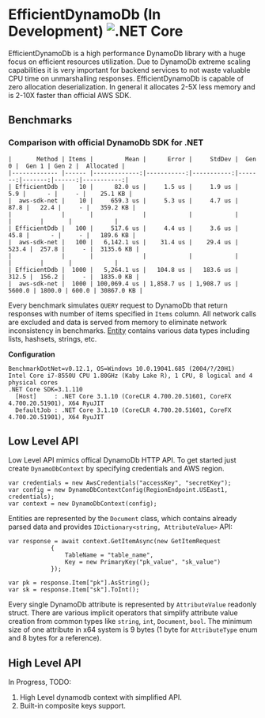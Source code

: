 # EfficientDynamoDb (In Development) ![.NET Core](https://github.com/AllocZero/EfficientDynamoDb/workflows/.NET%20Core/badge.svg)
EfficientDynamoDb is a high performance DynamoDb library with a huge focus on efficient resources utilization. Due to DynamoDb extreme scaling capabilities it is very important for backend services to not waste valuable CPU time on unmarshalling responses. EfficientDynamoDb is capable of zero allocation deserialization. In general it allocates 2-5X less memory and is 2-10X faster than official AWS SDK.

## Benchmarks

### Comparison with official DynamoDb SDK for .NET

 ```
|       Method | Items |         Mean |      Error |     StdDev |  Gen 0 |  Gen 1 | Gen 2 |  Allocated |
|------------- |------ |-------------:|-----------:|-----------:|-------:|-------:|------:|-----------:|
| EfficientDdb |    10 |      82.0 us |     1.5 us |     1.9 us |    5.9 |      - |     - |    25.1 KB |
|  aws-sdk-net |    10 |     659.3 us |     5.3 us |     4.7 us |   87.8 |   22.4 |     - |   359.2 KB |
|              |       |              |            |            |        |        |       |            |
| EfficientDdb |   100 |     517.6 us |     4.4 us |     3.6 us |   45.8 |      - |     - |   189.6 KB |
|  aws-sdk-net |   100 |   6,142.1 us |    31.4 us |    29.4 us |  523.4 |  257.8 |     - |  3135.6 KB |
|              |       |              |            |            |        |        |       |            |
| EfficientDdb |  1000 |   5,264.1 us |   104.8 us |   183.6 us |  312.5 |  156.2 |     - |  1835.0 KB |
|  aws-sdk-net |  1000 | 100,069.4 us | 1,858.7 us | 1,908.7 us | 5600.0 | 1800.0 | 600.0 | 30867.0 KB |
 ```
 Every benchmark simulates `QUERY` request to DynamoDb that return responses with number of items specified in `Items` column. All network calls are excluded and data is served from memory to eliminate network inconsistency in benchmarks. [Entity](https://github.com/AllocZero/EfficientDynamoDb/blob/42d6ed914ae37be0c2ef6e4cba1334c7a27cade8/src/Benchmarks/AwsDdbSdk/Entities/MixedEntity.cs) contains various data types including lists, hashsets, strings, etc.
 
 **Configuration**
```
BenchmarkDotNet=v0.12.1, OS=Windows 10.0.19041.685 (2004/?/20H1)
Intel Core i7-8550U CPU 1.80GHz (Kaby Lake R), 1 CPU, 8 logical and 4 physical cores
.NET Core SDK=3.1.110
  [Host]     : .NET Core 3.1.10 (CoreCLR 4.700.20.51601, CoreFX 4.700.20.51901), X64 RyuJIT
  DefaultJob : .NET Core 3.1.10 (CoreCLR 4.700.20.51601, CoreFX 4.700.20.51901), X64 RyuJIT
```

## Low Level API

Low Level API mimics offical DynamoDb HTTP API. To get started just create `DynamoDbContext` by specifying credentials and AWS region.

```
var credentials = new AwsCredentials("accessKey", "secretKey");
var config = new DynamoDbContextConfig(RegionEndpoint.USEast1, credentials);
var context = new DynamoDbContext(config);
```

Entities are represented by the `Document` class, which contains already parsed data and provides `IDictionary<string, AttributeValue>` API:
```
var response = await context.GetItemAsync(new GetItemRequest
            {
                TableName = "table_name",
                Key = new PrimaryKey("pk_value", "sk_value")
            });

var pk = response.Item["pk"].AsString();
var sk = response.Item["sk"].ToInt();
```

Every single DynamoDb attribute is represented by `AttributeValue` readonly struct. There are various implicit operators that simplify attribute value creation from common types like `string`, `int`, `Document`, `bool`. The minimum size of one attribute in x64 system is 9 bytes (1 byte for `AttributeType` enum and 8 bytes for a reference).

## High Level API

In Progress,  TODO:
1. High Level dynamodb context with simplified API.
1. Built-in composite keys support.
